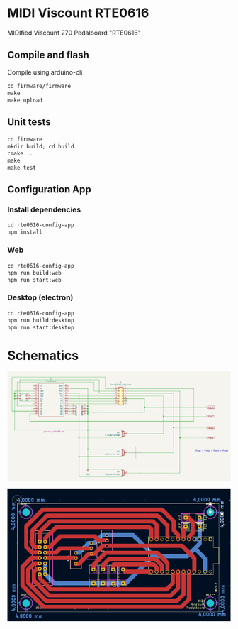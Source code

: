 # MIDI Viscount RTE0616

MIDIfied Viscount 270 Pedalboard "RTE0616"

## Compile and flash

Compile using arduino-cli

```
cd firmware/firmware
make
make upload
```

## Unit tests

```
cd firmware
mkdir build; cd build
cmake ..
make
make test
```

## Configuration App

### Install dependencies

```
cd rte0616-config-app
npm install
```

### Web

```
cd rte0616-config-app
npm run build:web
npm run start:web
```

### Desktop (electron)

```
cd rte0616-config-app
npm run build:desktop
npm run start:desktop
```

# Schematics

![](doc/midi-viscount-rte0616-sch.png)

![](doc/midi-viscount-rte0616-pcb.png)
